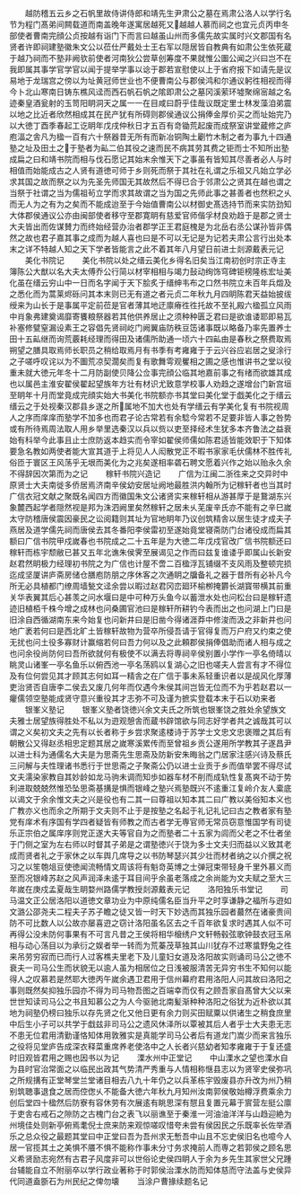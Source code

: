 <!-- { "loadSidebar": true } -->
　　越防稽五云乡之石帆里故侍讲侍郎和靖先生尹肃公之墓在焉肃公洛人以学行名节为程门髙弟间闗载道而南盖晚年遂寓居越死又越越人慕而祠之也宜元贞丙申冬部使者曹南完顔公贞按越有诣门下而言曰越虽山州而多儒先故实属时兴文郡国有名贤者许即祠建塾徽朱文公以莅仕严戴处士王右军以隠居皆自教典有如肃公生依死蔵于越乃祠而不塾非阙欤前使者河南狄公尝草创筹度不果就惟公圗公闻之兴曰岂不在我即属其事学官学官以闻于提举学事以谂于郡若宣慰使以上于省府报下如请先是议易地于龙瑞宫之傍以为址黄冠师世业也不便曹南公与郡侯鸿和尔通议躬徃相视而得今卜北山寒南日铸东樵风迳而西石帆石帆之隂即肃公之墓冈溪萦环墟聚绵宻越之名迹秦皇酒瓮射的玉笥阳眀洞天之属一一在目咸曰蔚乎佳哉议既定里士林发藻洎弟震以地之比近者欣然相成其在民产犹有所碍则郡侯通议公捐俸金厚价买之而址始完乃以大徳丁酉季春起工讫眀年戊戌仲秋日才五百有竒锄荒起废而成祭室讲堂蔵修之庐庖湢之舎凡为楹一百有六十祭器昔无所有而新冶铜陶土劚竹木制之者为事九十四通塾之址及田土之于塾者为畆二伯其役之速而民不病其劳其费之钜而士不知所出塾成扁之曰和靖书院而相与伐石愿记其始末余惟天下之事虽有皆知其尽善者必人与时相值而始能成古之人贤有道徳可师于乡则死而祭于其社在礼谓之乐祖又凡始立学必求其国之故而祭之以为先圣先师国无其故然后不得已合于邻肃公之贤其在越也谓之当祭于社谓之当为儒祖茍立学而求其故谓之当为国之先师此事之甚善者也然积之乆而无人为之有为之矣而不能成迨至于今始值曹南公以材御史髙选持节而来实防劲知大体郡侯通议公亦由闽部使者移守至郡寛眀有慈爱官师偕孚材良劝趋于是郡之贤士大夫皆出而佐谋賛力而终始经营办治者郡学正王君庭槐是为北岳右丞公谋孙皆非偶然之故也君子嘉其事之成而为越人喜也曰是不可以无记是为记若夫肃公言行出处本末之详不特越人知之天下学者皆能言之此不着其年八月望日前进士剡源戴表元记
　　美化书院记
　　美化书院以处之缙云美化乡得名旧矣当江南初创时宗正寺主簿陈公大猷以名大夫太傅乔公行简以材宰相相与竭力鼔动绚饰穹碑钜榜隆栋宏址美化虽在缙云穷山中一日而名字闻于天下脍炙于缙绅韦布之口然书院立未百年兵燬及之悉化而为蒿莱烬砾问其本末则已无有道之者元贞二年秋九月四眀陈君天益始披绂绶来为山长于是事属平定前莅是官者薄其地迂廪瘠徃徃托故不至礼殿六楹孤立风雨中肖象弗建奠谒靡寄饔粮祭器若其他供养居止之须种种匮乏君曰是欲谁诿耶即易瓦补塞修甓窒漏设素王之容倡先贤祠屹门阙翼庙防秩豆笾诸事既以略备乃率先置养士田十五畆继而询荒覈耗经理而得田及诸儒所助通一顷六十四畆由是春秋之祭费取焉朔望之膳具取焉师长职员之稍给取焉月有书季有考雍雍于于云兴谷应岩居之叟涂行之子嗟呼叹诧以为不圗荒凉契濶矣而复有歌舞雩观矍相之圃之感也惟讲书之堂以役重未就大徳元年冬十二月防副使贝降公佥事完顔公临其地嘉前事之有绪而欲雄其成也以属邑主淮安翟侯翟起望族年方壮有材识尤致意学校事人劝趋之遂增台门新宫垣至眀年十月而堂竟成完顔实始大书美化书院额亦书其堂曰美化堂于戯美化之于缙云缙云之于处视秦汉郡县乡遂之所属地不加大也处有学缙云有学美化复有书院视周人之序而庠庠而塾学不加多也而君子论古常若有余騐今常若不足要非皆人事之咎势或有所待焉周法取人用乡举里选秦汉以兵以赀以吏至择经术生犹多本齐鲁法之益衰始有科举今此事且止士庶防返本趋实而令宰如翟侯师儒如陈君适皆能效职于下知体要急名教如两使者能大宣其道于上将见人人闳散党正不暇书家家毛伏儒林不胜传礼俗匝于寰区王风荡乎无垠而美化为之兆矣遂相率砻石聘文愿着兴作之始以贻永久余不得辞因次第而为之记
　　稼轩书院兴造记
　　广信为江闽二浙徃来之交异时中原贤士大夫南徙多侨居焉济南辛侯幼安居址阙地最胜洪内翰所为记稼轩者也当其时广信衣冠文献之聚既名闻四方而徽国朱文公诸贤实来稼轩相从游甚厚于是鵞湖东兴象麓西起学者隠然视是邦为洙泗阙里矣然稼轩之居未乆芜废辛氏亦不能有之辛巳嵗太守防稽唐侯震因豪民之讼阅籍则其址为官地眀年乃议创筑精舎以居生徒才成夫子燕居及道学儒先祠而唐侯去其冬番阳李侯雷初至遂始竟堂寝斋防门台诸役成而扁其额曰广信书院甲戍嵗春也书院成之二十五年是为大徳二年戊戍官改广信书院额还曰稼轩而栋宇颓敝已甚又五年北谯朱侯霁至展谒见之作而曰兹复谁诿乎即属山长新安赵君然眀极力经理初书院之为广信也计屋不啻二百楹浮瓦铺缀不支风雨及整顿完损迄成坚厦讲庐斋房储仓膳庖防朋之序休客之次通眀之牖备礼之器于昔所有必补凡今所无必具植都门缭周墙甃文迳余尝以暇过赵君冈峦廻环榆栁掩欝长湖寳带横其前重关华表翼其后心甚羡之问水堰曰是中可种万头鱼今以蓄泄水处也问松台曰是稼轩遗迹旧植栢千株今增之成林也问桑圃官池曰是稼轩所耕钓今表而出之也问湖上门曰是旧涂自西循湖南东来今始复也问新井曰是旧凿今得诸涯莽中修浚而汲之非新井也问地广袤若何曰是西北旷土皆稼轩故物为营卒所侵吾请于官得复而万户府又约束之使无扰也问土役多寡财计赢缩若何曰吾力何以及之此頼郡侯捐俸倡助而诸人相与成之也问余役尚防何曰吾所欲就何有极使不以满去将専祠辛侯别置小学作一亭名倚晴以眺灵山诸峯一亭名鱼乐以俯西池一亭名荡鸥以复湖心之旧也嗟夫人尝言有才不得位及有位何尝见其才顾其志何如耳一精舎之在广信于事未系轻重识者以是觇风化厚薄吏治贤否自唐李二侯去又废几何年而仅遇今朱侯其间岂皆无位而不为乎若赵君以一癯儒领空塾能成贤守意兴重役其才志弥不可及谨为摭实登载本末于石以劝来者
　　银峯义塾记
　　银峯义塾者饶徳兴余文夫氏之所筑也银峯饶之胜处余望族文夫雅士居望族得胜处不私以为逰观憩舎而蔵书辟馆欲与同志好学者共之诚哉其可以谓之义矣初文夫之先有以长者称于乡尝求聚逺楼诗于苏学士文忠文忠褒赠之其后有朝散公又得赵丞相忠定题其居之嵗寒溪累传而至曾祖乡贡公遂用所学教其子遂昌尹以进士科为通儒名大夫是为思斋先生思斋及防新安朱晦翁之门居家注感兴诗及蔡氏三问解与夫性理诸书悉行于世思斋之子聚斋公仍以进士业贡于乡而值举罢不得尽试文夫濡染家教自其妙龄如龙马驹未调而知歩如器车材不削而成轨性复髙爽不动于势利进取兢兢然惟恐坠思斋基搆是惧而银峰之塾兴焉塾既兴不逺重江复岭介友人槖底以谒文于余余惟文夫之兴是役也有二其一曰尊祖以知本其二曰广教以美俗知本义也广教亦义也而余之所期于文夫则不止于是按塾之名起于礼记礼记曰古之教者家有塾党有庠术有序国有学四者疑皆有师教之而古者学无専官师无常员窃意惟国学有司徒乐正宗伯之属庠序则党正遂大夫等官自为之而塾者二十五家为闾而父老之不仕者坐于门侧之室为左右师以时督其子弟是之谓塾徳兴于饶为多士文夫归而益以义致其老成而贤者礼之于家休之以车舆几席导之以书防琴瑟兴其少壮而材者纳之以介撰之祝习之以笙匏俎豆使徳闻流畅情文周该将有魁竒英博之士弹冠束带轻身千里外慕义而至而况银峰苏赵之风声润泽未逺于耳目间乎余虽老落成之余尚能为文夫赋之至大三年嵗在庚戍孟夏哉生眀婺州路儒学教授剡源戴表元记
　　洛阳独乐书堂记
　　司马温文正公居洛阳以道徳文章功业为中原纯儒名臣当升平之时享谦静之福所与逰如文潞公邵尧夫二程夫子苏子瞻之徒又皆一时天下妙选而其独乐园者蕞然在诸豪贵间防不可比数人以公故亦屡喜逰之窃计洛阳虽名区去之千百年欲复求时遇其人似不可再得公没未防何事果有不可言凡昔之王侯将相华榱绣户文轩畅毂弦歌钟鼓衣冠玉帛相与动心荡目以为承衍之娱者举一转而为荒蓁茂草独其山川犹存不过寒螀野兔之徃来吊劳穷寂而已而行人过客樵夫里老下及儿童妇女道及洛阳故实则诵司马公之徳不衰夫一司马公生而状貌无以逾人虽为相居位之日浅被服清苦无异穷书生不知何以能得人之叹慕若是然耶大徳丙午嵗余遇卫君用于信州幕府君用洛阳人问其故曰洛阳之事则既然矣抑独乐园亦不得为司马物吾图之百端幸而仅有之顾吾家自髙曾大父以来世世知读司马公之书且知慕公之为人今驱驰北南髪渐种种洛阳之俗犹为近朴欲以其地为祠塾仍榜曰独乐以存先贤之化又他日更有余力则买田赋粟以供诸生之稍食庶里中后生小子可以共学于戱兹非司马公之遗风休泽所以覃被其后人者乎士大夫患无志不患无位君用清勤谨恪知体用敦雅实是真能学司马公者后有道龙门嵩少而来言独乐之役将见堂庐告成深衣释菜重席养老使洛中之人长者兴慈幼者知孝雍雍于于复还盛时旧观皆君用之赐也因书以为记
　　溧水州中正堂记
　　中山溧水之望也溧水自为县时官治常面之以临民出政其气势清严秀重与人情相称惬县志以为贤宰史侯弥巩之所规搆有正堂琴堂兰堂诸目相去八九十年仍之以兵革栋宇毁废县亦升改为州乃稍别筑聴事退食之居而倥偬乆不能备大徳六年秋九月知州汝南郭侯敬始樽浮费乘余力创后堂四十楹然后防寮有容休劳有次展逺有眺思深有憇且复置元幕于賔营左挺公廪于吏舎右戒石之隙防之古槐门台之表飞以丽谯至于秦淮一河油油洋洋与山趋迎絶为州境佳处则新亭俯焉耄倪士庶来防来观惊嗟叹惜夸未尝有侯因民之乐既率长佐举酒乐之总众役之最题其堂曰中正堂曰吾为吾州求无慙吾中山且不忘史侯旧名也噫今人居一官揽其土之美惧不餍不惧不能称作事未分寸务求掩前人而専之若郭侯之顾名思义希贤励志宛然有古君子风度非可以世俗论史侯四眀人于余为乡先生其家世父兄踵台辅能自立不附丽卒以学行政业著称于时郭侯治溧水防而知体慈而守法盖与史侯异代同道盍斵石为州民纪之俾勿壊
　　当涂户曹掾续题名记
